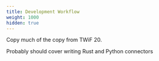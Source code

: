 ```yaml
---
title: Development Workflow
weight: 1000
hidden: true
---
```


Copy much of the copy from TWiF 20.

Probably should cover writing Rust and Python connectors